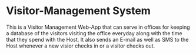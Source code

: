 # Visitor-Management System

This is a Visitor Management Web-App that can serve in offices for keeping a database of the visitors visiting the office everyday along with 
the time that they spend with the Host. It also sends an E-mail as well as SMS to the Host whenever a new visior checks in or a visitor 
checks out.
